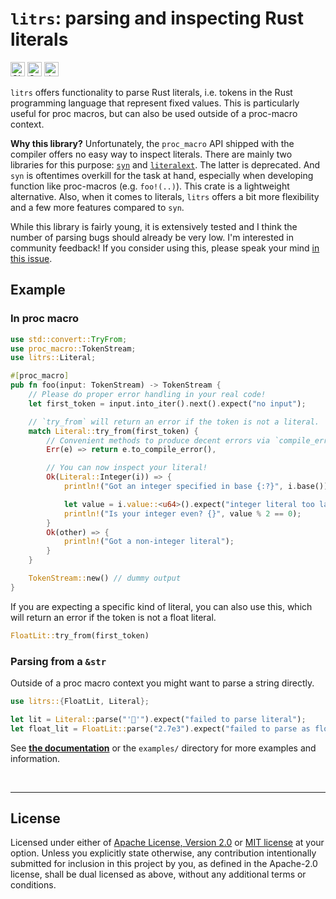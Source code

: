# `litrs`: parsing and inspecting Rust literals

[<img alt="CI status of master" src="https://img.shields.io/github/workflow/status/LukasKalbertodt/litrs/CI/master?label=CI&logo=github&logoColor=white&style=for-the-badge" height="23">](https://github.com/LukasKalbertodt/litrs/actions?query=workflow%3ACI+branch%3Amaster)
[<img alt="Crates.io Version" src="https://img.shields.io/crates/v/litrs?logo=rust&style=for-the-badge" height="23">](https://crates.io/crates/litrs)
[<img alt="docs.rs" src="https://img.shields.io/crates/v/litrs?color=blue&label=docs&style=for-the-badge" height="23">](https://docs.rs/litrs)

`litrs` offers functionality to parse Rust literals, i.e. tokens in the Rust programming language that represent fixed values.
This is particularly useful for proc macros, but can also be used outside of a proc-macro context.

**Why this library?**
Unfortunately, the `proc_macro` API shipped with the compiler offers no easy way to inspect literals.
There are mainly two libraries for this purpose:
[`syn`](https://github.com/dtolnay/syn) and [`literalext`](https://github.com/mystor/literalext).
The latter is deprecated.
And `syn` is oftentimes overkill for the task at hand, especially when developing function like proc-macros (e.g. `foo!(..)`).
This crate is a lightweight alternative.
Also, when it comes to literals, `litrs` offers a bit more flexibility and a few more features compared to `syn`.

While this library is fairly young, it is extensively tested and I think the number of parsing bugs should already be very low.
I'm interested in community feedback!
If you consider using this, please speak your mind [in this issue](https://github.com/LukasKalbertodt/litrs/issues/1).

## Example

### In proc macro

```rust
use std::convert::TryFrom;
use proc_macro::TokenStream;
use litrs::Literal;

#[proc_macro]
pub fn foo(input: TokenStream) -> TokenStream {
    // Please do proper error handling in your real code!
    let first_token = input.into_iter().next().expect("no input");

    // `try_from` will return an error if the token is not a literal.
    match Literal::try_from(first_token) {
        // Convenient methods to produce decent errors via `compile_error!`.
        Err(e) => return e.to_compile_error(),

        // You can now inspect your literal!
        Ok(Literal::Integer(i)) => {
            println!("Got an integer specified in base {:?}", i.base());

            let value = i.value::<u64>().expect("integer literal too large");
            println!("Is your integer even? {}", value % 2 == 0);
        }
        Ok(other) => {
            println!("Got a non-integer literal");
        }
    }

    TokenStream::new() // dummy output
}
```

If you are expecting a specific kind of literal, you can also use this, which will return an error if the token is not a float literal.

```rust
FloatLit::try_from(first_token)
```

### Parsing from a `&str`

Outside of a proc macro context you might want to parse a string directly.

```rust
use litrs::{FloatLit, Literal};

let lit = Literal::parse("'🦀'").expect("failed to parse literal");
let float_lit = FloatLit::parse("2.7e3").expect("failed to parse as float literal");
```

See [**the documentation**](https://docs.rs/litrs) or the `examples/` directory for more examples and information.


<br />

---

## License

Licensed under either of <a href="LICENSE-APACHE">Apache License, Version
2.0</a> or <a href="LICENSE-MIT">MIT license</a> at your option.
Unless you explicitly state otherwise, any contribution intentionally submitted
for inclusion in this project by you, as defined in the Apache-2.0 license,
shall be dual licensed as above, without any additional terms or conditions.
